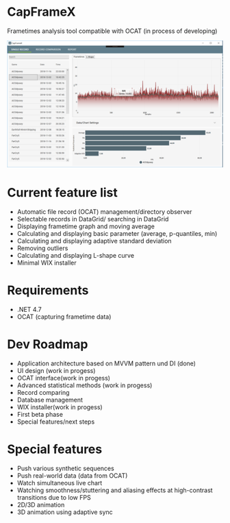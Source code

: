 # CapFrameX
Frametimes analysis tool compatible with OCAT (in process of developing)

![Screenshot](Images/CX_UI.png)

# Current feature list
* Automatic file record (OCAT) management/directory observer
* Selectable records in DataGrid/ searching in DataGrid
* Displaying frametime graph and moving average
* Calculating and displaying basic parameter (average, p-quantiles, min)
* Calculating and displaying adaptive standard deviation
* Removing outliers
* Calculating and displaying L-shape curve
* Minimal WIX installer

# Requirements
* .NET 4.7
* OCAT (capturing frametime data)

# Dev Roadmap
* Application architecture based on MVVM pattern und DI (done)
* UI design (work in progess)
* OCAT interface(work in progess)
* Advanced statistical methods (work in progess)
* Record comparing
* Database management
* WIX installer(work in progess)
* First beta phase
* Special features/next steps

# Special features
* Push various synthetic sequences
* Push real-world data (data from OCAT)
* Watch simultaneous live chart
* Watching smoothness/stuttering and aliasing effects at high-contrast transitions due to low FPS
* 2D/3D animation
* 3D animation using adaptive sync

